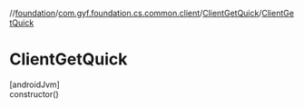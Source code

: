 //[foundation](../../../index.md)/[com.gyf.foundation.cs.common.client](../index.md)/[ClientGetQuick](index.md)/[ClientGetQuick](-client-get-quick.md)

# ClientGetQuick

[androidJvm]\
constructor()